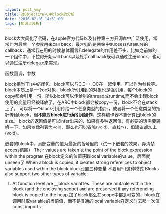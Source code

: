 ```yaml
---
layout: post_ymy
title: 对Objective-C中block的分析
date: '2016-02-06 14:51:00'
tags: [知识点浅析]
---
```


block大大简化了代码，在apple官方代码以及各种第三方开源库中广泛使用，常常作为最后一个参数用来call back，最常见的是网络中suceess和failure的callback，通常我在用的时候总体而言和delegate的作用差不多，比如之前做的一个组件中，下拉的开始call back以及松手call back既可以通过注册block，也可以通过注册delegate来实现。

函数回调，参数

block相当于js中的闭包，block可以与C,C++,OC在一起使用，可以作为参数等。
block本质上是一个oc对象，block所引用到的对象也是强引用，每个block的copy都会引用一份，所以block可以传给别的thread或runtime,而不会出现block使用的变量已经被释放了，在ARC中block都会被copy一份，block不会在stack上了。
可以将一个block引用传给一个任意类型的指针，或者将一个任意类型的指针传给block，但<strong>不能对block进行解引用操作</strong>，这样编译器不能计算出block的size。
block的返回值是可以infer出来的，如果有多种返回值，有必要的话需要转换一下，如果参数列表为void，那么也可以省略(void)，直接^{}，但建议都加上(void)。

嵌套的block中，局部变量的值为最近的括号里的（试一下嵌套的效果，弄清楚access范围）
Their values are taken at the point of the block expression within the program.在block定义的位置获取local variable的value，后面就unseen了
When a block is copied, it creates strong references to object variables used within the block
block设置三种变量
不要用^{}这种模式
Blocks also support two other types of variable:
1. At function level are __block variables. These are mutable within the block (and the enclosing scope) and are preserved if any referencing block is copied to the heap.加了block那么在scope中都是可变的，block在调用时取variable的当前值，而不是普通的local variable在定义时去那一次值
const imports.




